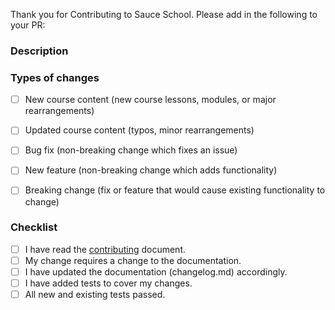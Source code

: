 Thank you for Contributing to Sauce School. Please add in the following to your PR:

<!--- Provide a general summary of your changes in the Title above -->

### Description
<!--- Describe your changes in detail -->

### Types of changes
<!--- What types of changes does your code introduce? Put an `x` in all the boxes that apply: -->
- [ ] New course content (new course lessons, modules, or major rearrangements)
- [ ] Updated course content (typos, minor rearrangements)
- [ ] Bug fix (non-breaking change which fixes an issue)
- [ ] New feature (non-breaking change which adds functionality)
- [ ] Breaking change (fix or feature that would cause existing functionality to change)


### Checklist
<!--- Go over all the following points, and put an `x` in all the boxes that apply. -->
<!--- If you're unsure about any of these, don't hesitate to ask. We're here to help! -->
- [ ] I have read the [contributing](https://github.com/saucelabs/sauce-school/blob/master/CONTRIBUTING.MD) document.
- [ ] My change requires a change to the documentation.
- [ ] I have updated the documentation (changelog.md) accordingly.
- [ ] I have added tests to cover my changes.
- [ ] All new and existing tests passed.
<!--- Provide a general summary of your changes in the Title above -->
